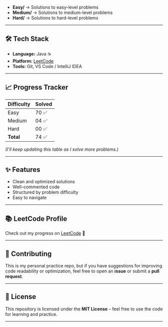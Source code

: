 
- **Easy/** → Solutions to easy-level problems
- **Medium/** → Solutions to medium-level problems
- **Hard/** → Solutions to hard-level problems

---

## 🛠️ Tech Stack
- **Language:** Java ☕
- **Platform:** [LeetCode](https://leetcode.com/)
- **Tools:** Git, VS Code / IntelliJ IDEA

---

## 📈 Progress Tracker
| Difficulty | Solved |
|------------|--------|
| Easy       | 70 ✅   |
| Medium     | 04 ✅   |
| Hard       | 00 ✅   |
| **Total**  | 74 ✅   |

*(I’ll keep updating this table as I solve more problems.)*

---

## ✨ Features
- Clean and optimized solutions
- Well-commented code
- Structured by problem difficulty
- Easy to navigate

---

## 📚 LeetCode Profile
Check out my progress on [LeetCode](https://leetcode.com/gopaljilab/) 🚀

---

## 🤝 Contributing
This is my personal practice repo, but if you have suggestions for improving code readability or optimization, feel free to open an **issue** or submit a **pull request**.

---

## 📄 License
This repository is licensed under the **MIT License** – feel free to use the code for learning and practice.

---